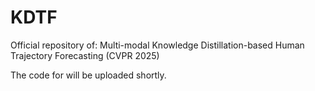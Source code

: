 # KDTF
Official repository of: Multi-modal Knowledge Distillation-based Human Trajectory Forecasting (CVPR 2025)

The code for will be uploaded shortly.

